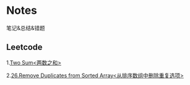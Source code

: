 # Notes
笔记&amp;总结&amp;错题

## Leetcode

1.[Two Sum<两数之和>
](https://github.com/rujinshi/Notes/blob/master/Leetcode/1.TwoSum(%E4%B8%A4%E6%95%B0%E4%B9%8B%E5%92%8C).md#%E9%A2%98%E7%9B%AE%E6%8F%8F%E8%BF%B0)

2.[26.Remove Duplicates from Sorted Array<从排序数组中删除重复选项>](https://github.com/rujinshi/Notes/blob/master/Leetcode/26.Remove%20Duplicates%20from%20Sorted%20Array(%E4%BB%8E%E6%8E%92%E5%BA%8F%E6%95%B0%E7%BB%84%E4%B8%AD%E5%88%A0%E9%99%A4%E9%87%8D%E5%A4%8D%E9%80%89%E9%A1%B9).md#%E9%A2%98%E7%9B%AE%E6%8F%8F%E8%BF%B0)
